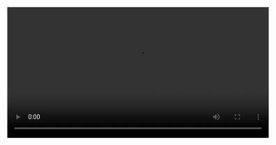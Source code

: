 <video width="600" controls>
  <source src="https://github.com/thecatvoid/coderunner/releases/download/v1.0/demo.mp4" type="video/mp4">
  Your browser does not support the video tag.
</video>
